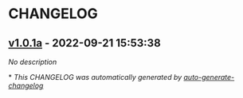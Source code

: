 # CHANGELOG

## [v1.0.1a](https://github.com/orkhanshirin/biocli/releases/tag/v1.0.1a) - 2022-09-21 15:53:38

*No description*

\* *This CHANGELOG was automatically generated by [auto-generate-changelog](https://github.com/BobAnkh/auto-generate-changelog)*
